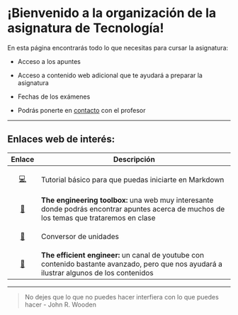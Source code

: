 # ¡Bienvenido a la organización de la asignatura de Tecnología!

En esta página encontrarás todo lo que necesitas para cursar la asignatura:
- Acceso a los apuntes

- Acceso a contenido web adicional que te ayudará a preparar la asignatura

- Fechas de los exámenes

- Podrás ponerte en [contacto](mailto:alu0100813142@ull.edu.es) con el profesor

---

## Enlaces web de interés:

|Enlace|Descripción|
|------|-----------|
|<p align="center">[:computer:](https://markdown-guide.readthedocs.io/en/latest/basics.html)</p>|Tutorial básico para que puedas iniciarte en Markdown|
|<p align="center">[:wrench:](https://www.engineeringtoolbox.com/)</p>|**The engineering toolbox:** una web muy interesante donde podrás encontrar apuntes acerca de muchos de los temas que trataremos en clase|
|<p align="center">[:triangular_ruler:](https://www.unitconverters.net/)</p>|Conversor de unidades|
|<p align="center">[:movie_camera:](https://www.youtube.com/c/TheEfficientEngineer/videos)</p>|**The efficient engineer:** un canal de youtube con contenido bastante avanzado, pero que nos ayudará a ilustrar algunos de los contenidos|

***
>No dejes que lo que no puedes hacer interfiera con lo que puedes hacer - John R. Wooden
